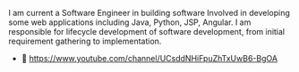 
I am current a Software Engineer in building software Involved in developing some web applications including Java, Python, JSP, Angular. I am responsible for lifecycle development of software development, from initial requirement gathering to implementation. 

- 🌱 https://www.youtube.com/channel/UCsddNHiFpuZhTxUwB6-BgOA
